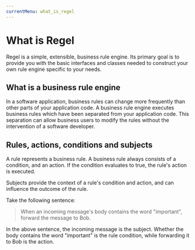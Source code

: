 ```yaml
---
currentMenu: what_is_regel
---
```


# What is Regel

Regel is a simple, extensible, business rule engine. Its primary goal is to provide you with the basic interfaces and
classes needed to construct your own rule engine specific to your needs.

## What is a business rule engine

In a software application, business rules can change more frequently than other parts of your application code. A
business rule engine executes business rules which have been separated from your application code. This separation
can allow business users to modify the rules without the intervention of a software developer.

## Rules, actions, conditions and subjects

A rule represents a business rule. A business rule always consists of a condition, and an action. If the condition
evaluates to true, the rule's action is executed.

Subjects provide the context of a rule's condition and action, and can influence the outcome of the rule.

Take the following sentence:

> When an incoming message's body contains the word "important", forward the message to Bob.

In the above sentence, the incoming message is the subject. Whether the body contains the word "important" is the rule
condition, while forwarding it to Bob is the action.

